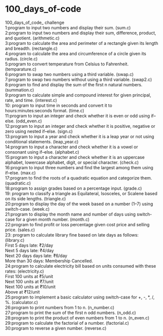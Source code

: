 # 100_days_of-code
100_days_of_code_ challenge                                                                                                                       
1:program to input two numbers and display their sum.                                                                                 (sum.c)   
2:program to input two numbers and display their sum, difference, product, and quotient.                                              (arithmetic.c)   
3:program to calculate the area and perimeter of a rectangle given its length and breadth.                                            (rectangle.c)    
4:program to calculate the area and circumference of a circle given its radius.                                                       (circle.c) 
<br>5:program to convert temperature from Celsius to Fahrenheit.                                                                      (temparature.c)     
6:program to swap two numbers using a third variable.                                                                                 (swap.c)   
7:program to swap two numbers without using a third variable.                                                                         (swap2.c)
<br>8:program to find and display the sum of the first n natural numbers.                                                             (summation.c)   
9:program to calculate simple and compound interest for given principal, rate, and time.                                              (interest.c) 
<br>10: program to input time in seconds and convert it to hours:minutes:seconds format.                                              (time.c)
<br>11:program to input an integer and check whether it is even or odd using if–else.                                                 (odd_even.c)   
12:program to input an integer and check whether it is positive, negative or zero using nested if–else.                               (sign.c)  
13:program to input a year and check whether it is a leap year or not using conditional statements.                                   (leap_year.c)
<br>14:program to input a character and check whether it is a vowel or consonant using if–else.                                       (alphabet.c)
<br>15:program to input a character and check whether it is an uppercase alphabet, lowercase alphabet, digit, or special character.   (check.c) 
<br>16:program to input three numbers and find the largest among them using if–else.                                                  (max.c)
<br>17:program to find the roots of a quadratic equation and categorize them.                                                         (quadratic.c)
<br>18:program to assign grades based on a percentage input.                                                                          (grade.c)
<br>19: program to classify a triangle as Equilateral, Isosceles, or Scalene based on its side lengths.                               (triangle.c)
<br>20:program to display the day of the week based on a number (1–7) using switch-case.                                              (week.c) 
<br>21:program to display the month name and number of days using switch-case for a given month number.                               (month.c)  
22:program to find profit or loss percentage given cost price and selling price.                                                      (sales.c)  
23: program to calculate library fine based on late days as follows:                                                                  (library.c)
<br>First 5 days late: ₹2/day   
    Next 5 days late: ₹4/day  
    Next 20 days days late: ₹6/day 
<br>More than 30 days: Membership Cancelled. 
<br>24:program to calculate electricity bill based on units consumed with these rates:                                                (electricity.c) 
  <br> First 100 units at ₹5/unit 
 <br>Next 100 units at ₹7/unit
 <br>Next 100 units at ₹10/unit
 <br>Above at ₹12/unit 
<br>25:program to implement a basic calculator using switch-case for +, -, *, /, %.                                                    (calculator.c) 
<br>26:program to print numbers from 1 to n.                                                                                           (n_number.c) 
<br>27:program to print the sum of the first n odd numbers.                                                                            (n_odd.c) 
<br>28:program to print the product of even numbers from 1 to n.                                                                       (n_even.c)  
29:program to calculate the factorial of a number.                                                                                     (factorial.c) 
<br>30:program to reverse a given number.                                                                                              (reverse.c) 
